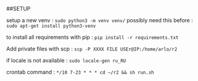 ##SETUP

setup a new venv :
`sudo python3 -m venv venv/`
possibly need this before :
`sudo apt-get install python3-venv`

to install all requirements with pip :
`pip install -r requirements.txt`

Add private files with scp :
`scp -P XXXX FILE USEr@IP:/home/arlo/r2`

if locale is not available :
`sudo locale-gen ru_RU`

crontab command : 
`*/10 7-23 * * * cd ~/r2 && sh run.sh`